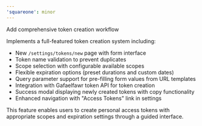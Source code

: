 ```yaml
---
'squareone': minor
---
```


Add comprehensive token creation workflow

Implements a full-featured token creation system including:

- New `/settings/tokens/new` page with form interface
- Token name validation to prevent duplicates
- Scope selection with configurable available scopes
- Flexible expiration options (preset durations and custom dates)
- Query parameter support for pre-filling form values from URL templates
- Integration with Gafaelfawr token API for token creation
- Success modal displaying newly created tokens with copy functionality
- Enhanced navigation with "Access Tokens" link in settings

This feature enables users to create personal access tokens with appropriate scopes and expiration settings through a guided interface.